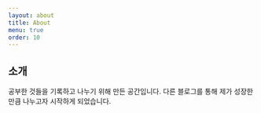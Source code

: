```yaml
---
layout: about
title: About
menu: true
order: 10
---
```


## 소개

공부한 것들을 기록하고 나누기 위해 만든 공간입니다. 
다른 블로그를 통해 제가 성장한 만큼 나누고자 시작하게 되었습니다.

